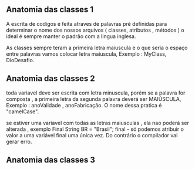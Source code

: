 ## Anatomia das classes 1 

A escrita de codigos é feita atraves de palavras pré definidas para determinar o nome dos nossos arquivos ( classes, atributos , métodos )
o ideal é sempre manter o padrão com a lingua inglesa. 

As classes sempre teram a primeira letra maiuscula e o que seria o espaço entre palavras vamos colocar letra maiuscula, Exemplo : MyClass, DioDesafio.


## Anatomia das classes 2

toda variavel deve ser escrita com letra minuscula, porém se a palavra for composta , a primeira letra da segunda palavra deverá ser MAIÚSCULA, Exemplo : anoValidade , anoFabricação. O nome dessa pratica é "camelCase".

se estiver uma variavel com todas as letras maiusculas , ela nao poderá ser alterada , exemplo Final String BR = "Brasil"; 
final - só podemos atribuir o valor a uma variável final uma única vez. Do contrário o compilador vai gerar erro.

## Anatomia das classes 3